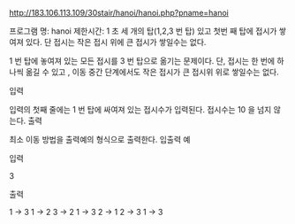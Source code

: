 http://183.106.113.109/30stair/hanoi/hanoi.php?pname=hanoi


프로그램 명: hanoi
제한시간: 1 초
세 개의 탑(1,2,3 번 탑) 있고 첫번 째 탑에 접시가 쌓여져 있다. 단 접시는 작은 접시 위에 큰 접시가 쌓일수는 없다.

1 번 탑에 놓여져 있는 모든 접시를 3 번 탑으로 옮기는 문제이다. 단, 접시는 한 번에 하나씩 옮길 수 있고 , 이동 중간 단계에서도 작은 접시가 큰 접시위 위로 쌓일수는 없다.



입력

입력의 첫째 줄에는 1 번 탑에 싸여져 있는 접시수가 입력된다. 접시수는 10 을 넘지 않는다.
출력

최소 이동 방법을 출력예의 형식으로 출력한다.
입출력 예

입력

3

출력

1 -> 3
1 -> 2
3 -> 2
1 -> 3
2 -> 1
2 -> 3
1 -> 3
